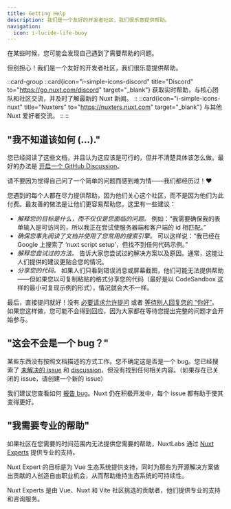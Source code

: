 ```yaml
---
title: Getting Help
description: 我们是一个友好的开发者社区，我们很乐意提供帮助。
navigation:
  icon: i-lucide-life-buoy
---
```


在某些时候，您可能会发现自己遇到了需要帮助的问题。

但别担心！我们是一个友好的开发者社区，我们很乐意提供帮助。

::card-group
  ::card{icon="i-simple-icons-discord" title="Discord" to="https://go.nuxt.com/discord" target="_blank"}
  获取实时帮助，与核心团队和社区交流，并及时了解最新的 Nuxt 新闻。
  ::
  ::card{icon="i-simple-icons-nuxt" title="Nuxters" to="https://nuxters.nuxt.com" target="_blank"}
  与其他 Nuxt 爱好者交流。
  ::
::

## "我不知道该如何 (...)."

您已经阅读了这些文档，并且认为这应该是可行的，但并不清楚具体该怎么做。最好的办法是 [开启一个 GitHub Discussion](https://github.com/nuxt/nuxt/discussions)。

请不要因为觉得自己问了一个简单的问题而感到难为情——我们都经历过！❤️

您遇到的每个人都在尽力提供帮助，因为他们关心这个社区，而不是因为他们为此付费。最友善的做法是让他们更容易帮助您。这里有一些建议：

- _解释您的目标是什么，而不仅仅是您面临的问题。_ 例如：“我需要确保我的表单输入是可访问的，所以我正在尝试使服务器端和客户端的 id 相匹配。”
- _确保您事先阅读了文档并使用了您常用的搜索引擎。_ 可以这样说：“我已经在 Google 上搜索了 ‘nuxt script setup’，但找不到任何代码示例。”
- _解释您尝试过的方法。_ 告诉大家您尝试过的解决方案以及原因。通常，这能让人们提供的建议更贴合您的情况。
- _分享您的代码。_ 如果人们只看到错误消息或屏幕截图，他们可能无法提供帮助——但如果您以可复制粘贴的格式分享您的代码（最好是以 CodeSandbox 这样的最小可复现示例的形式），情况就会大不一样。

最后，直接提问就好！没有 [必要请求允许提问](https://dontasktoask.com) 或者 [等待别人回复您的 “你好”](https://www.nohello.com)。如果您这样做，您可能不会得到回应，因为大家都在等待您提出完整的问题才会开始参与。

## "这会不会是一个 bug？"

某些东西没有按照文档描述的方式工作。您不确定这是否是一个 bug。您已经搜索了 [未解决的 issue](https://github.com/nuxt/nuxt/issues) 和 [discussion](https://github.com/nuxt/nuxt/discussions)，但没有找到任何相关内容。（如果存在已关闭的 issue，请创建一个新的 issue）

我们建议您查看如何 [报告 bug](/docs/community/reporting-bugs)。Nuxt 仍在积极开发中，每个 issue 都有助于使其变得更好。

## "我需要专业的帮助"

如果社区在您需要的时间范围内无法提供您需要的帮助，NuxtLabs 通过 [Nuxt Experts](https://nuxt.com/enterprise/support) 提供专业的支持。

Nuxt Expert 的目标是为 Vue 生态系统提供支持，同时为那些为开源解决方案做出贡献的人创造自由职业机会，从而帮助维持生态系统的可持续性。

Nuxt Experts 是由 Vue、Nuxt 和 Vite 社区挑选的贡献者，他们提供专业的支持和咨询服务。
